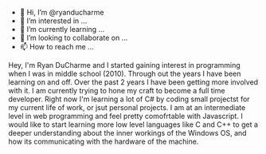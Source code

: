 - 👋 Hi, I’m @ryanducharme
- 👀 I’m interested in ...
- 🌱 I’m currently learning ...
- 💞️ I’m looking to collaborate on ...
- 📫 How to reach me ...

Hey, I'm Ryan DuCharme and I started gaining interest in programming when I was in middle school (2010). Through out the years I have been learning on and off.
Over the past 2 years I have been getting more involved with it. I am currently trying to hone my craft to become a full time developer. 
Right now I'm learning a lot of C# by coding small projectst for my current life of work, or jsut personal projects. I am at an intermediate level in web programming
and feel pretty comofrtable with Javascript. 
I would like to start learning more low level languages like C and C++ to get a deeper understanding about the inner workings of the Windows OS, and how its communicating
with the hardware of the machine.

